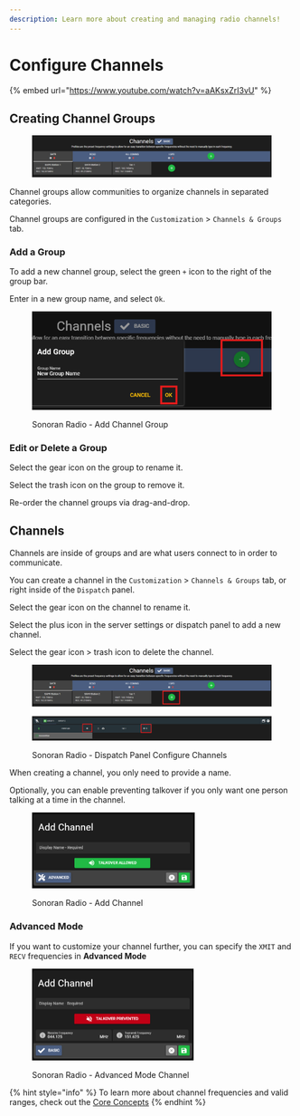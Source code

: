 ```yaml
---
description: Learn more about creating and managing radio channels!
---
```


# Configure Channels

{% embed url="https://www.youtube.com/watch?v=aAKsxZrI3vU" %}

## Creating Channel Groups

<figure><img src="../../../.gitbook/assets/image (1) (1) (1) (1) (1).png" alt=""><figcaption></figcaption></figure>

Channel groups allow communities to organize channels in separated categories.

Channel groups are configured in the `Customization` > `Channels & Groups` tab.

### Add a Group

To add a new channel group, select the green `+` icon to the right of the group bar.

Enter in a new group name, and select `Ok`.

<figure><img src="../../../.gitbook/assets/image (2) (1) (1).png" alt=""><figcaption><p>Sonoran Radio - Add Channel Group</p></figcaption></figure>

### Edit or Delete a Group

Select the gear icon on the group to rename it.

Select the trash icon on the group to remove it.

Re-order the channel groups via drag-and-drop.

## Channels

Channels are inside of groups and are what users connect to in order to communicate.

You can create a channel in the `Customization` > `Channels & Groups` tab, or right inside of the `Dispatch` panel.



Select the gear icon on the channel to rename it.

Select the plus icon in the server settings or dispatch panel to add a new channel.

Select the gear icon > trash icon to delete the channel.

<figure><img src="../../../.gitbook/assets/image (3) (1) (1).png" alt=""><figcaption></figcaption></figure>

<figure><img src="../../../.gitbook/assets/image (23).png" alt=""><figcaption><p>Sonoran Radio - Dispatch Panel Configure Channels</p></figcaption></figure>

When creating a channel, you only need to provide a name.

Optionally, you can enable preventing talkover if you only want one person talking at a time in the channel.

<figure><img src="../../../.gitbook/assets/image (24).png" alt="" width="288"><figcaption><p>Sonoran Radio - Add Channel</p></figcaption></figure>

### Advanced Mode

If you want to customize your channel further, you can specify the `XMIT` and `RECV` frequencies in **Advanced Mode**

<figure><img src="../../../.gitbook/assets/image (25).png" alt="" width="286"><figcaption><p>Sonoran Radio - Advanced Mode Channel</p></figcaption></figure>

{% hint style="info" %}
To learn more about channel frequencies and valid ranges, check out the [Core Concepts](../../../ts3-legacy/tutorials/getting-started/core-concepts.md)
{% endhint %}
